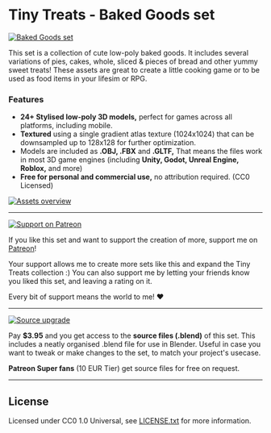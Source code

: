 # Tiny Treats - Baked Goods set

[![Baked Goods set](https://img.itch.zone/aW1nLzE3NTU0ODEzLnBuZw==/original/HbB1Ao.png)](https://tinytreats.itch.io/baked-goods)

This set is a collection of cute low-poly baked goods. It includes several variations of pies, cakes, whole, sliced & pieces of bread and other yummy sweet treats! These assets are great to create a little cooking game or to be used as food items in your lifesim or RPG. 

### Features

- **24+ Stylised low-poly 3D models,** perfect for games across all platforms, including mobile.
- **Textured** using a single gradient atlas texture (1024x1024) that can be downsampled up to 128x128 for further optimization.
- Models are included as **.OBJ, .FBX** and **.GLTF,** That means the files work in most 3D game engines (including **Unity, Godot, Unreal Engine, Roblox,** and more)
- **Free for personal and commercial use,** no attribution required. (CC0 Licensed)

[![Assets overview](https://img.itch.zone/aW1hZ2UvMjkyOTU3Ny8xNzYyODc5NC5wbmc=/original/PNZD%2Bz.png)](https://tinytreats.itch.io/baked-goods)

<hr>

[![Support on Patreon](https://img.itch.zone/aW1nLzE3MzUyMTA0LnBuZw==/original/XXmgKx.png)](https://www.patreon.com/tinytreats)

If you like this set and want to support the creation of more, support me on [Patreon](https://www.patreon.com/tinytreats)!

Your support allows me to create more sets like this and expand the Tiny Treats collection :) You can also support me by letting your friends know you liked this set, and leaving a rating on it.

Every bit of support means the world to me! ❤️

<hr>

[![Source upgrade](https://img.itch.zone/aW1nLzE3MzI0NjU3LnBuZw==/original/QX1mok.png)](https://tinytreats.itch.io/baked-goods)

Pay **$3.95** and you get access to the **source files (.blend)** of this set. This includes a neatly organised .blend file for use in Blender. Useful in case you want to tweak or make changes to the set, to match your project's usecase.

**Patreon Super fans** (10 EUR Tier) get source files for free on request. 

<hr>

## License

Licensed under CC0 1.0 Universal, see [LICENSE.txt](LICENSE.txt) for more information.
